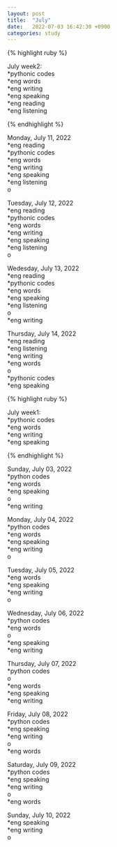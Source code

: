 ```yaml
---
layout: post
title:  "July"
date:   2022-07-03 16:42:30 +0900
categories: study
---
```





{% highlight ruby %}


July week2:  
*pythonic codes  
*eng words  
*eng writing  
*eng speaking  
*eng reading  
*eng listening      

{% endhighlight %}  


Monday, July 11, 2022     
*eng reading  
*pythonic codes  
*eng words  
*eng writing  
*eng speaking  
*eng listening      
o  


Tuesday, July 12, 2022     
*eng reading  
*pythonic codes  
*eng words  
*eng writing  
*eng speaking  
*eng listening      
o  



Wedesday, July 13, 2022     
*eng reading  
*pythonic codes  
*eng words  
*eng speaking  
*eng listening      
o  
*eng writing  


Thursday, July 14, 2022     
*eng reading  
*eng listening      
*eng writing  
*eng words  
o  
*pythonic codes  
*eng speaking  





  






{% highlight ruby %}


July week1:  
*pythonic codes  
*eng words  
*eng writing  
*eng speaking    

{% endhighlight %}


Sunday, July 03, 2022     
*python codes  
*eng words  
*eng speaking      
o  
*eng writing  


Monday, July 04, 2022     
*python codes  
*eng words  
*eng speaking        
*eng writing  
o


Tuesday, July 05, 2022     
*eng words  
*eng speaking        
*eng writing  
o  


Wednesday, July 06, 2022     
*python codes  
*eng words  
o  
*eng speaking        
*eng writing  


Thursday, July 07, 2022     
*python codes  
o  
*eng words  
*eng speaking        
*eng writing  


Friday, July 08, 2022     
*python codes  
*eng speaking        
*eng writing  
o  
*eng words  


Saturday, July 09, 2022     
*python codes  
*eng speaking        
*eng writing  
o  
*eng words  


Sunday, July 10, 2022  
*eng speaking  
*eng writing  
o  







